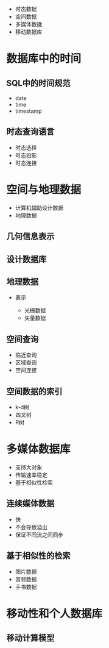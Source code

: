 - 时态数据
- 空间数据
- 多媒体数据
- 移动数据库

# 数据库中的时间

## SQL中的时间规范

- date
- time
- timestamp

## 时态查询语言

- 时态选择
- 时态投影
- 时态连接

# 空间与地理数据

- 计算机辅助设计数据
- 地理数据

## 几何信息表示

## 设计数据库

## 地理数据

- 表示

  - 光栅数据
  - 矢量数据

## 空间查询

- 临近查询
- 区域查询
- 空间连接

## 空间数据的索引

- k-d树
- 四叉树
- R树

# 多媒体数据库

- 支持大对象
- 传输速率稳定
- 基于相似性检索

## 连续媒体数据

- 快
- 不会导致溢出
- 保证不同流之间同步

## 基于相似性的检索

- 图片数据
- 音频数据
- 手书数据

# 移动性和个人数据库

## 移动计算模型


